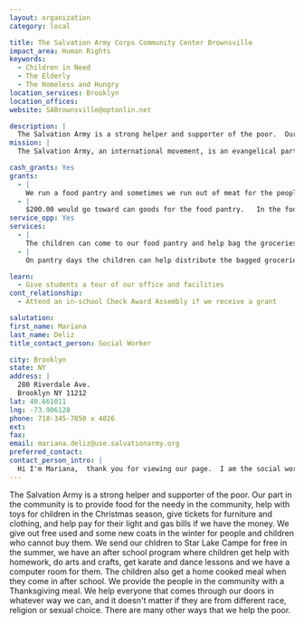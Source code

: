 ```yaml
---
layout: organization
category: local

title: The Salvation Army Corps Community Center Brownsville
impact_area: Human Rights
keywords: 
  - Children in Need
  - The Elderly
  - The Homeless and Hungry
location_services: Brooklyn
location_offices: 
website: SABrownsville@optonlin.net

description: |
  The Salvation Army is a strong helper and supporter of the poor.  Our part in the community is to provide food for the needy in the community, help with toys for children in the Christmas season, give tickets for furniture and clothing, and help pay for their light and gas bills if we have the money.  We give out free used and some new coats in the winter for people and children who cannot buy them.  We send our chldren to Star Lake Campe for free in the summer, we have an after school program where children get help with homework, do arts and crafts, get karate and dance lessons and we have a computer room for them.   The children also get a home cooked meal when they come in after school.  We provide the people in the community with a Thanksgiving meal.  We help everyone that comes through our doors in whatever way we can, and it doesn't matter if they are from different race, religion or sexual choice.  There are many other ways that we help the poor.
mission: |
  The Salvation Army, an international movement, is an evangelical part of the universal Christian Chruch.  Its message is based on the Bible.  Its ministry is motivated by the love of God.  Its mission is to preach the gospel of Jesus Christ and to meet human needs in His name without discrimination.

cash_grants: Yes
grants: 
  - |
    We run a food pantry and sometimes we run out of meat for the people and any cash grants would go toward the pantry.   We could use $200.00 toward fresh meat.
  - |
    $200.00 would go toward can goods for the food pantry.   In the food pantry we have canned vegetables and meats. 
service_opp: Yes
services: 
  - |
    The children can come to our food pantry and help bag the groceries.
  - |
    On pantry days the children can help distribute the bagged groceries to the clients.

learn: 
  - Give students a tour of our office and facilities
cont_relationship: 
  - Attend an in-school Check Award Assembly if we receive a grant

salutation: 
first_name: Mariana
last_name: Deliz
title_contact_person: Social Worker

city: Brooklyn
state: NY
address: |
  280 Riverdale Ave.  
  Brooklyn NY 11212
lat: 40.661011
lng: -73.906128
phone: 718-345-7050 x 4026
ext: 
fax: 
email: mariana.deliz@use.salvationarmy.org
preferred_contact: 
contact_person_intro: |
  Hi I'm Mariana,  thank you for viewing our page.  I am the social worker for The Salvation Army in Brownsville for 9 years.   I help people with food, help them pay their rent, furniture, and utilities, give clothes and toys.  Once before we worked with a school who was collecting pennies to help out the community with groceries.  When the people in the community received the canned goods and fresh frozen meat, and were told that it came from children, they were very happy and had a "Kool Aide" smile on their faces.   That day was "the BOMB" for them.  We hope you decide to work with us in feeding the community again.
---
```

The Salvation Army is a strong helper and supporter of the poor.  Our part in the community is to provide food for the needy in the community, help with toys for children in the Christmas season, give tickets for furniture and clothing, and help pay for their light and gas bills if we have the money.  We give out free used and some new coats in the winter for people and children who cannot buy them.  We send our chldren to Star Lake Campe for free in the summer, we have an after school program where children get help with homework, do arts and crafts, get karate and dance lessons and we have a computer room for them.   The children also get a home cooked meal when they come in after school.  We provide the people in the community with a Thanksgiving meal.  We help everyone that comes through our doors in whatever way we can, and it doesn't matter if they are from different race, religion or sexual choice.  There are many other ways that we help the poor.